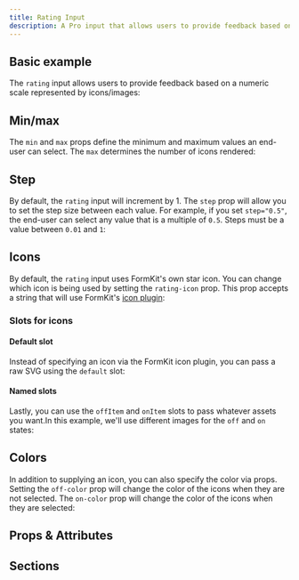 ```yaml
---
title: Rating Input
description: A Pro input that allows users to provide feedback based on a numeric scale represented by icons/images.
---
```


<InputPageHero title="Rating"></InputPageHero>

<ProInstallSnippet></ProInstallSnippet>

## Basic example

The `rating` input allows users to provide feedback based on a numeric scale represented by icons/images:

<example
name="Rating"
file="/_content/examples/rating/rating-base.vue"></example>

## Min/max

The `min` and `max` props define the minimum and maximum values an end-user can select. The `max` determines the number of icons rendered:

<example
name="Rating"
file="/_content/examples/rating/rating-min-max.vue"></example>

## Step

By default, the `rating` input will increment by 1. The `step` prop will allow you to set the step size between each value. For example, if you set `step="0.5"`, the end-user can select any value that is a multiple of `0.5`. Steps must be a value between `0.01` and `1`:

<example
name="Rating"
file="/_content/examples/rating/rating-step.vue"></example>


## Icons

By default, the `rating` input uses FormKit's own star icon. You can change which icon is being used by setting the `rating-icon` prop. This prop accepts a string that will use FormKit's [icon plugin](/plugins/icons):

<example
name="Rating"
file="/_content/examples/rating/rating-icon.vue"></example>

### Slots for icons

#### Default slot

Instead of specifying an icon via the FormKit icon plugin, you can pass a raw SVG using the `default` slot:

<example
name="Rating"
file="/_content/examples/rating/rating-default-slot.vue"></example>

#### Named slots

Lastly, you can use the `offItem` and `onItem` slots to pass whatever assets you want.In this example, we'll use different images for the `off` and `on` states:

<example
name="Rating"
file="/_content/examples/rating/rating-named-slots.vue"></example>

## Colors

In addition to supplying an icon, you can also specify the color via props. Setting the `off-color` prop will change the color of the icons when they are not selected. The `on-color` prop will change the color of the icons when they are selected:

<example
name="Rating"
file="/_content/examples/rating/rating-colors.vue"></example>

## Props & Attributes

<reference-table input="rating" :data="[
{prop: 'min', type: 'Number', default: '0', description: 'The minimum number of icons that can be selected.'},
{prop: 'max', type: 'Number', default: '5', description: 'The maximum number of icons that are rendered.'},
{prop: 'step', type: 'Number', default: '1', description: 'The step or increment that should be applied to the `rating` icons. Accepted values are between `0.01` and `1`'},
{prop: 'hover-highlight', type: 'Boolean', default: 'true', description: 'Determines whether to show the selected state of the icon/image when hovered over.'},
{prop: 'off-color', type: 'String', default: 'undefined', description: 'Sets the color to be applied on the given icons when they have not been selected.'},
{prop: 'on-color', type: 'String', default: 'undefined', description: 'Sets the color to be applied on the given icons when they have been selected.'}]">
</reference-table>

## Sections

<section-keys-intro></section-keys-intro>

<div>
  <formkit-input-diagram
    class="input-diagram--rating"
    :schema="[
        {
          name: 'outer',
          position: 'right',
          children: [
            {
              name: 'wrapper',
              position: 'right',
              children: [
                {
                  name: 'label',
                  content: 'Rate your experience at our theater',
                  position: 'right',
                  class: 'center-vert'
                },
                {
                  name: 'inner',
                  children: [
                    {
                      name: 'prefixIcon',
                      content: ''
                    },
                    {
                      name: 'prefix',
                    },
                    {
                      name: 'itemsWrapper',
                      children: [
                        {
                          name: 'onItems',
                          children: [
                            {
                              name: 'onItemWrapper',
                              content: '⭐️',
                              class: 'border-solid'
                            }
                          ]
                        },
                        {
                          name: 'offItems',
                          children: [
                            {
                              name: 'offItemWrapper',
                              content: '✩',
                              class: 'border-solid'
                            }
                          ]
                        }
                      ]
                    },
                    {
                      name: 'input'
                    },
                    {
                      name: 'suffix',
                      position: 'right',
                    },
                    {
                      name: 'suffixIcon',
                      position: 'right',
                    },
                  ]
                },
              ]
            },
            {
              name: 'help',
              content: 'We will send you a gift card if you give us 5 stars.',
              position: 'right'
            },
            {
              name: 'messages',
              position: 'right',
              children: [
                {
                  name: 'message',
                  content: 'You must provide a rating.',
                  position: 'right'
                }
              ]
            }
          ]
        }
      ]"
  >
  </formkit-input-diagram>
</div>

<reference-table type="sectionKeys" primary="section-key" :data="[
  {
    'section-key': 'itemsWrapper',
    description: 'A wrapper for all of the rating items (both on and off).'
  },
  {
    'section-key': 'offItems',
    description: 'A container around all of the off items.'
  },
  {
    'section-key': 'offItemWrapper',
    description: 'Immediate parent around each off item.'
  },
  {
    'section-key': 'onItems',
    description: 'A container around all of the on items.'
  },
  {
    'section-key': 'onItemWrapper',
    description: 'Immediate parent around each on item.'
  },
  ]">
</reference-table>

